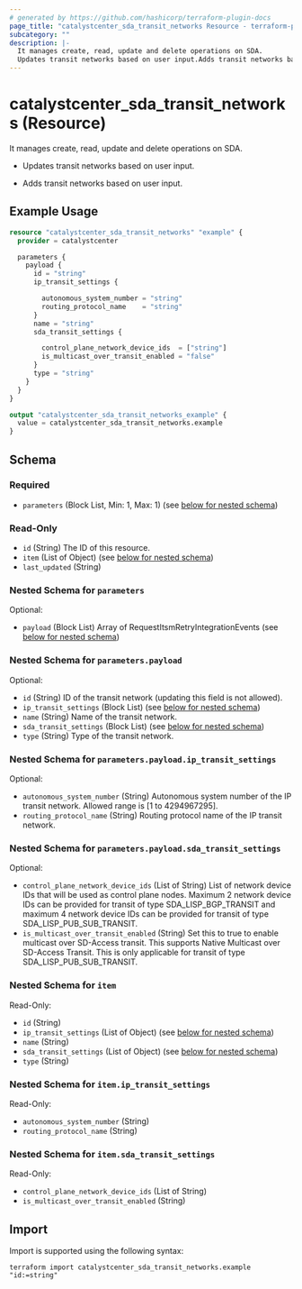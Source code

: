 ```yaml
---
# generated by https://github.com/hashicorp/terraform-plugin-docs
page_title: "catalystcenter_sda_transit_networks Resource - terraform-provider-catalystcenter"
subcategory: ""
description: |-
  It manages create, read, update and delete operations on SDA.
  Updates transit networks based on user input.Adds transit networks based on user input.
---
```


# catalystcenter_sda_transit_networks (Resource)

It manages create, read, update and delete operations on SDA.

- Updates transit networks based on user input.

- Adds transit networks based on user input.

## Example Usage

```terraform
resource "catalystcenter_sda_transit_networks" "example" {
  provider = catalystcenter

  parameters {
    payload {
      id = "string"
      ip_transit_settings {

        autonomous_system_number = "string"
        routing_protocol_name    = "string"
      }
      name = "string"
      sda_transit_settings {

        control_plane_network_device_ids  = ["string"]
        is_multicast_over_transit_enabled = "false"
      }
      type = "string"
    }
  }
}

output "catalystcenter_sda_transit_networks_example" {
  value = catalystcenter_sda_transit_networks.example
}
```

<!-- schema generated by tfplugindocs -->
## Schema

### Required

- `parameters` (Block List, Min: 1, Max: 1) (see [below for nested schema](#nestedblock--parameters))

### Read-Only

- `id` (String) The ID of this resource.
- `item` (List of Object) (see [below for nested schema](#nestedatt--item))
- `last_updated` (String)

<a id="nestedblock--parameters"></a>
### Nested Schema for `parameters`

Optional:

- `payload` (Block List) Array of RequestItsmRetryIntegrationEvents (see [below for nested schema](#nestedblock--parameters--payload))

<a id="nestedblock--parameters--payload"></a>
### Nested Schema for `parameters.payload`

Optional:

- `id` (String) ID of the transit network (updating this field is not allowed).
- `ip_transit_settings` (Block List) (see [below for nested schema](#nestedblock--parameters--payload--ip_transit_settings))
- `name` (String) Name of the transit network.
- `sda_transit_settings` (Block List) (see [below for nested schema](#nestedblock--parameters--payload--sda_transit_settings))
- `type` (String) Type of the transit network.

<a id="nestedblock--parameters--payload--ip_transit_settings"></a>
### Nested Schema for `parameters.payload.ip_transit_settings`

Optional:

- `autonomous_system_number` (String) Autonomous system number of the IP transit network. Allowed range is [1 to 4294967295].
- `routing_protocol_name` (String) Routing protocol name of the IP transit network.


<a id="nestedblock--parameters--payload--sda_transit_settings"></a>
### Nested Schema for `parameters.payload.sda_transit_settings`

Optional:

- `control_plane_network_device_ids` (List of String) List of network device IDs that will be used as control plane nodes. Maximum 2 network device IDs can be provided for transit of type SDA_LISP_BGP_TRANSIT and maximum 4 network device IDs can be provided for transit of type SDA_LISP_PUB_SUB_TRANSIT.
- `is_multicast_over_transit_enabled` (String) Set this to true to enable multicast over SD-Access transit.  This supports Native Multicast over SD-Access Transit. This is only applicable for transit of type SDA_LISP_PUB_SUB_TRANSIT.




<a id="nestedatt--item"></a>
### Nested Schema for `item`

Read-Only:

- `id` (String)
- `ip_transit_settings` (List of Object) (see [below for nested schema](#nestedobjatt--item--ip_transit_settings))
- `name` (String)
- `sda_transit_settings` (List of Object) (see [below for nested schema](#nestedobjatt--item--sda_transit_settings))
- `type` (String)

<a id="nestedobjatt--item--ip_transit_settings"></a>
### Nested Schema for `item.ip_transit_settings`

Read-Only:

- `autonomous_system_number` (String)
- `routing_protocol_name` (String)


<a id="nestedobjatt--item--sda_transit_settings"></a>
### Nested Schema for `item.sda_transit_settings`

Read-Only:

- `control_plane_network_device_ids` (List of String)
- `is_multicast_over_transit_enabled` (String)

## Import

Import is supported using the following syntax:

```shell
terraform import catalystcenter_sda_transit_networks.example "id:=string"
```
